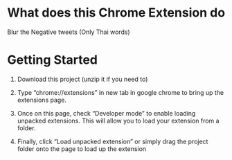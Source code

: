 # What does this Chrome Extension do
Blur the Negative tweets (Only Thai words)

# Getting Started

1. Download this project (unzip it if you need to)

2. Type “chrome://extensions” in new tab in google chrome to bring up the extensions page.

3. Once on this page, check “Developer mode” to enable loading unpacked extensions. This will allow you to load your extension from a folder.

4. Finally, click “Load unpacked extension” or simply drag the project folder onto the page to load up the extension
